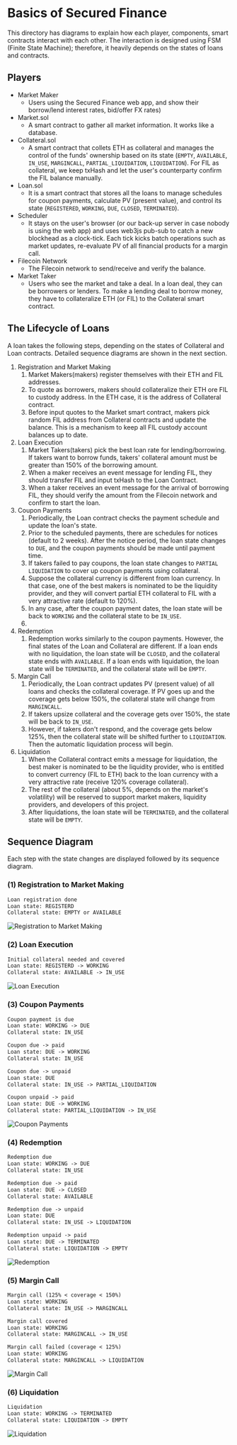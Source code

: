 # Basics of Secured Finance

This directory has diagrams to explain how each player, components, smart contracts interact with each other. The interaction is designed using FSM (Finite State Machine); therefore, it heavily depends on the states of loans and contracts.

## Players

- Market Maker
  - Users using the Secured Finance web app, and show their borrow/lend interest rates, bid/offer FX rates)
- Market.sol
  - A smart contract to gather all market information. It works like a database.
- Collateral.sol
  - A smart contract that collets ETH as collateral and manages the control of the funds' ownership based on its state (`EMPTY`, `AVAILABLE`, `IN_USE`, `MARGINCALL`, `PARTIAL_LIQUIDATION`, `LIQUIDATION`). For FIL as collateral, we keep txHash and let the user's counterparty confirm the FIL balance manually.
- Loan.sol
  - It is a smart contract that stores all the loans to manage schedules for coupon payments, calculate PV (present value), and control its state (`REGISTERED`, `WORKING`, `DUE`, `CLOSED`, `TERMINATED`).
- Scheduler
  - It stays on the user's browser (or our back-up server in case nobody is using the web app) and uses web3js pub-sub to catch a new blockhead as a clock-tick. Each tick kicks batch operations such as market updates, re-evaluate PV of all financial products for a margin call.
- Filecoin Network
  - The Filecoin network to send/receive and verify the balance.
- Market Taker
  - Users who see the market and take a deal. In a loan deal, they can be borrowers or lenders. To make a lending deal to borrow money, they have to collateralize ETH (or FIL) to the Collateral smart contract.

## The Lifecycle of Loans

A loan takes the following steps, depending on the states of Collateral and Loan contracts. Detailed sequence diagrams are shown in the next section.

1. Registration and Market Making
   1. Market Makers(makers) register themselves with their ETH and FIL addresses.
   2. To quote as borrowers, makers should collateralize their ETH ore FIL to custody address. In the ETH case, it is the address of Collateral contract.
   3. Before input quotes to the Market smart contract, makers pick random FIL address from Collateral contracts and update the balance. This is a mechanism to keep all FIL custody account balances up to date.
2. Loan Execution
   1. Market Takers(takers) pick the best loan rate for lending/borrowing. If takers want to borrow funds, takers' collateral amount must be greater than 150% of the borrowing amount.
   2. When a maker receives an event message for lending FIL, they should transfer FIL and input txHash to the Loan Contract.
   3. When a taker receives an event message for the arrival of borrowing FIL, they should verify the amount from the Filecoin network and confirm to start the loan.
3. Coupon Payments
   1. Periodically, the Loan contract checks the payment schedule and update the loan's state.
   2. Prior to the scheduled payments, there are schedules for notices (default to 2 weeks). After the notice period, the loan state changes to `DUE`, and the coupon payments should be made until payment time.
   3. If takers failed to pay coupons, the loan state changes to `PARTIAL LIQUIDATION` to cover up coupon payments using collateral.
   4. Suppose the collateral currency is different from loan currency. In that case, one of the best makers is nominated to be the liquidity provider, and they will convert partial ETH collateral to FIL with a very attractive rate (default to 120%).
   5. In any case, after the coupon payment dates, the loan state will be back to `WORKING` and the collateral state to be `IN_USE`.
   6.
4. Redemption
   1. Redemption works similarly to the coupon payments. However, the final states of the Loan and Collateral are different. If a loan ends with no liquidation, the loan state will be `CLOSED`, and the collateral state ends with `AVAILABLE`. If a loan ends with liquidation, the loan state will be `TERMINATED`, and the collateral state will be `EMPTY`.
5. Margin Call
   1. Periodically, the Loan contract updates PV (present value) of all loans and checks the collateral coverage. If PV goes up and the coverage gets below 150%, the collateral state will change from `MARGINCALL`.
   2. If takers upsize collateral and the coverage gets over 150%, the state will be back to `IN_USE`.
   3. However, if takers don't respond, and the coverage gets below 125%, then the collateral state will be shifted further to `LIQUIDATION`. Then the automatic liquidation process will begin.
6. Liquidation
   1. When the Collateral contract emits a message for liquidation, the best maker is nominated to be the liquidity provider, who is entitled to convert currency (FIL to ETH) back to the loan currency with a very attractive rate (receive 120% coverage collateral).
   2. The rest of the collateral (about 5%, depends on the market's volatility) will be reserved to support market makers, liquidity providers, and developers of this project.
   3. After liquidations, the loan state will be `TERMINATED`, and the collateral state will be `EMPTY`.

## Sequence Diagram

Each step with the state changes are displayed followed by its sequence diagram.

### (1) Registration to Market Making

```txt
Loan registration done
Loan state: REGISTERD
Collateral state: EMPTY or AVAILABLE
```

![Registration to Market Making](./svg/Registration%20to%20Market%20Making.svg)

### (2) Loan Execution

```txt
Initial collateral needed and covered
Loan state: REGISTERD -> WORKING
Collateral state: AVAILABLE -> IN_USE
```

![Loan Execution](./svg/Loan%20Execution.svg)

### (3) Coupon Payments

```txt
Coupon payment is due
Loan state: WORKING -> DUE
Collateral state: IN_USE
```

```txt
Coupon due -> paid
Loan state: DUE -> WORKING
Collateral state: IN_USE
```

```txt
Coupon due -> unpaid
Loan state: DUE
Collateral state: IN_USE -> PARTIAL_LIQUIDATION

Coupon unpaid -> paid
Loan state: DUE -> WORKING
Collateral state: PARTIAL_LIQUIDATION -> IN_USE
```

![Coupon Payments](./svg/Coupon%20Payments.svg)

### (4) Redemption

```txt
Redemption due
Loan state: WORKING -> DUE
Collateral state: IN_USE
```

```txt
Redemption due -> paid
Loan state: DUE -> CLOSED
Collateral state: AVAILABLE
```

```txt
Redemption due -> unpaid
Loan state: DUE
Collateral state: IN_USE -> LIQUIDATION

Redemption unpaid -> paid
Loan state: DUE -> TERMINATED
Collateral state: LIQUIDATION -> EMPTY
```

![Redemption](./svg/Redemption.svg)

### (5) Margin Call

```txt
Margin call (125% < coverage < 150%)
Loan state: WORKING
Collateral state: IN_USE -> MARGINCALL
```

```txt
Margin call covered
Loan state: WORKING
Collateral state: MARGINCALL -> IN_USE
```

```txt
Margin call failed (coverage < 125%)
Loan state: WORKING
Collateral state: MARGINCALL -> LIQUIDATION
```

![Margin Call](./svg/Margin%20Call.svg)

### (6) Liquidation

```txt
Liquidation
Loan state: WORKING -> TERMINATED
Collateral state: LIQUIDATION -> EMPTY
```

![Liquidation](./svg/Liquidation.svg)
